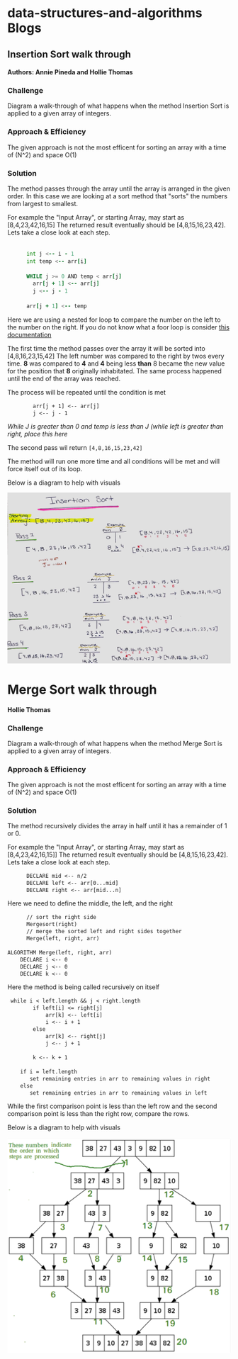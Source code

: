 # data-structures-and-algorithms Blogs

## Insertion Sort  walk through 
#### Authors: Annie Pineda and Hollie Thomas
### Challenge
Diagram a walk-through of what happens when the method Insertion Sort is applied to a given array of integers.  

### Approach & Efficiency
The given approach is not the most efficent for sorting an array with a time of (N^2) and space O(1)

### Solution
The method passes through the array until the array is arranged in the given order. In this case we are looking at a sort method that "sorts" the numbers from largest to smallest. 

For example the "Input Array", or starting Array, may start as [8,4,23,42,16,15]
The returned result eventually should be [4,8,15,16,23,42]. Lets take a close look at each step. 

```FOR i = 1 to arr.length
    
      int j <-- i - 1
      int temp <-- arr[i]
      
      WHILE j >= 0 AND temp < arr[j]
        arr[j + 1] <-- arr[j]
        j <-- j - 1
        
      arr[j + 1] <-- temp
```
Here we are using a nested for loop to compare the number on the left to the number on the right. If you do not know what a foor loop is consider [this documentation](https://www.programiz.com/java-programming/nested-loop) 


The first time the method passes over the array it will be sorted into
[4,8,16,23,15,42] The left number was compared to the right by twos every time. **8** was compared to **4** and **4** being less **than** 8 became the new value for the position that **8** originally inhabitated. The same process happened until the end of the array was reached. 


The process will be repeated until the condition is met 

```WHILE j >= 0 AND temp < arr[j]
        arr[j + 1] <-- arr[j]
        j <-- j - 1
```

_While J is greater than 0 and temp is less than J (while left is greater than right, place this here_

The second pass wil return ```[4,8,16,15,23,42]```

The method will run one more time and all conditions will be met and will force itself out of its loop. 

Below is a diagram to help with visuals




![solution](./images/blogChallenge26.JPG)




# Merge Sort walk through

#### Hollie Thomas
### Challenge
Diagram a walk-through of what happens when the method Merge Sort is applied to a given array of integers.  

### Approach & Efficiency
The given approach is not the most efficent for sorting an array with a time of (N^2) and space O(1)

### Solution
The method recursively divides the array in half until it has a remainder of 1 or 0. 


For example the "Input Array", or starting Array, may start as [8,4,23,42,16,15]]
The returned result eventually should be [4,8,15,16,23,42]. Lets take a close look at each step. 

```  if n > 1
      DECLARE mid <-- n/2
      DECLARE left <-- arr[0...mid]
      DECLARE right <-- arr[mid...n]
```
Here we need to define the middle, the left, and the right


``` Mergesort(left)
      // sort the right side
      Mergesort(right)
      // merge the sorted left and right sides together
      Merge(left, right, arr)

ALGORITHM Merge(left, right, arr)
    DECLARE i <-- 0
    DECLARE j <-- 0
    DECLARE k <-- 0
```

Here the method is being called recursively on itself 

```
 while i < left.length && j < right.length
        if left[i] <= right[j]
            arr[k] <-- left[i]
            i <-- i + 1
        else
            arr[k] <-- right[j]
            j <-- j + 1
            
        k <-- k + 1

    if i = left.length
       set remaining entries in arr to remaining values in right
    else
       set remaining entries in arr to remaining values in left
```       

While the first comparison point is less than the left row and the second comparison point is less than the right row, compare the rows. 
 



Below is a diagram to help with visuals


![solution](./images/mergesort.png)
